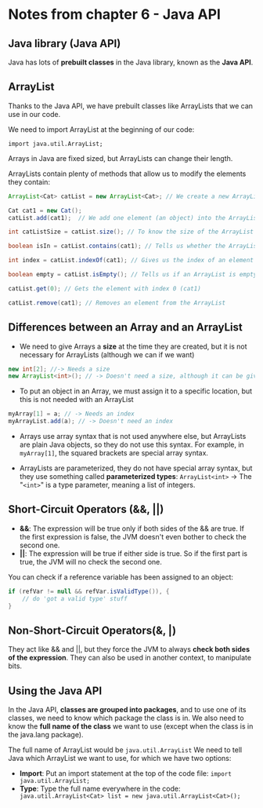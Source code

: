 # Notes from chapter 6 - Java API

## Java library (Java API)
Java has lots of **prebuilt classes** in the Java library, known as the **Java API**.

## ArrayList
Thanks to the Java API, we have prebuilt classes like ArrayLists that we can use in our code.

We need to import ArrayList at the beginning of our code:

`import java.util.ArrayList;`

Arrays in Java are fixed sized, but ArrayLists can change their length.

ArrayLists contain plenty of methods that allow us to modify the elements they contain:

```java
ArrayList<Cat> catList = new ArrayList<Cat>; // We create a new ArrayList object

Cat cat1 = new Cat();
catList.add(cat1);  // We add one element (an object) into the ArrayList

int catListSize = catList.size(); // To know the size of the ArrayList

boolean isIn = catList.contains(cat1); // Tells us whether the ArrayList contains a particular element.

int index = catList.indexOf(cat1); // Gives us the index of an element (starting from 0)

boolean empty = catList.isEmpty(); // Tells us if an ArrayList is empty

catList.get(0); // Gets the element with index 0 (cat1)

catList.remove(cat1); // Removes an element from the ArrayList
```

## Differences between an Array and an ArrayList

* We need to give Arrays a **size** at the time they are created, but it is not necessary for ArrayLists (although we can if we want)
```java
new int[2]; //-> Needs a size
new ArrayList<int>(); // -> Doesn't need a size, although it can be given.
```

* To put an object in an Array, we must assign it to a specific location, but this is not needed with an ArrayList
```java
myArray[1] = a; // -> Needs an index
myArrayList.add(a); // -> Doesn't need an index
```

* Arrays use array syntax that is not used anywhere else, but ArrayLists are plain Java objects, so they do not use this syntax. For example, in  `myArray[1]`, the squared brackets are special array syntax.

* ArrayLists are parameterized, they do not have special array syntax, but they use something called **parameterized types**:
```ArrayList<int>```  -> The "`<int>`" is a type parameter, meaning a list of integers.

## Short-Circuit Operators (&&, ||)
* **&&**: The expression will be true only if both sides of the && are true. If the first expression is false, the JVM doesn't even bother to check the second one.
* **||**: The expression will be true if either side is true. So if the first part is true, the JVM will no check the second one.

You can check if a reference variable has been assigned to an object:
```java
if (refVar != null && refVar.isValidType()), {
    // do 'got a valid type' stuff
}
```

## Non-Short-Circuit Operators(&, |)
They act like && and ||, but they force the JVM to always **check both sides of the expression**. They can also be used in another context, to manipulate bits.

## Using the Java API

In the Java API, **classes are grouped into packages**, and to use one of its classes, we need to know which package the class is in. We also need to know the **full name of the class** we want to use (except when the class is in the java.lang package).

The full name of ArrayList would be `java.util.ArrayList`
We need to tell Java which ArrayList we want to use, for which we have two options:

* **Import**: Put an import statement at the top of the code file:
`import java.util.ArrayList;`
* **Type**: Type the full name everywhere in the code: ` java.util.ArrayList<Cat> list = new java.util.ArrayList<Cat>();`